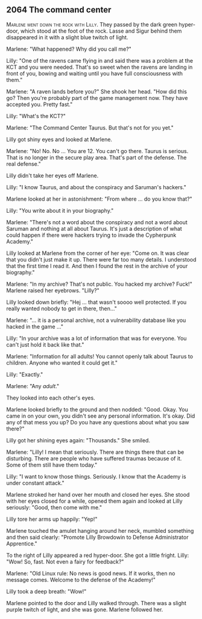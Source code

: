 ## **2064** The command center

<span style="font-variant:small-caps;">Marlene went down the rock with Lilly</span>.
They passed by the dark green hyper-door, which stood at the foot of the rock.
Lasse and Sigur behind them disappeared in it with a slight blue twitch of light.

Marlene: "What happened?
Why did you call me?"

Lilly: "One of the ravens came flying in and said there was a problem at the KCT and you were needed.
That's so sweet when the ravens are landing in front of you, bowing and waiting until you have full consciousness with them."

Marlene: "A raven lands before you?"
She shook her head.
"How did this go?
Then you're probably part of the game management now.
They have accepted you.
Pretty fast."

Lilly: "What's the KCT?"

Marlene: "The Command Center Taurus.
But that's not for you yet."

Lilly got shiny eyes and looked at Marlene.

Marlene: "No! No. No ...
You are 12.
You can't go there.
Taurus is serious.
That is no longer in the secure play area.
That's part of the defense.
The real defense."

Lilly didn't take her eyes off Marlene.

Lilly: "I know Taurus, and about the conspiracy and Saruman's hackers."

Marlene looked at her in astonishment: "From where ... do you know that?"

Lilly: "You write about it in your biography."

Marlene: "There's not a word about the conspiracy and not a word about Saruman and nothing at all about Taurus.
It's just a description of what could happen if there were hackers trying to invade the Cypherpunk Academy."

Lilly looked at Marlene from the corner of her eye: "Come on.
It was clear that you didn't just make it up.
There were far too many details.
I understood that the first time I read it.
And then I found the rest in the archive of your biography."

Marlene: "In my archive?
That's not public.
You hacked my archive?
Fuck!"
Marlene raised her eyebrows.
"Lilly?"

Lilly looked down briefly: "Hej ... that wasn't soooo well protected.
If you really wanted nobody to get in there, then..."

Marlene: "... it is a personal archive, not a vulnerability <hint refer to the box></hint>database like you hacked in the game ..."

Lilly: "In your archive was a lot of information that was for everyone.
You can't just hold it back like that."

Marlene: "Information for all adults!
You cannot openly talk about Taurus to children.
Anyone who wanted it could get it."

Lilly: "Exactly."

Marlene: "Any <em>adult</em>."

They looked into each other's eyes.

Marlene looked briefly to the ground and then nodded: "Good.
Okay.
You came in on your own, you didn't see any personal information.
It's okay.
Did any of that mess you up?
Do you have any questions about what you saw there?"

Lilly got her shining eyes again: "Thousands."
She smiled.

Marlene: "Lilly! I mean that seriously.
There are things there that can be disturbing.
There are people who have suffered traumas because of it.
Some of them still have them today."

Lilly: "I want to know those things.
Seriously.
I know that the Academy is under constant attack."

Marlene stroked her hand over her mouth and closed her eyes.
She stood with her eyes closed for a while, opened them again and looked at Lilly seriously:
"Good, then come with me."

Lilly tore her arms up happily: "Yep!"

Marlene touched the amulet hanging around her neck, mumbled something and then said clearly: "Promote Lilly Browdowin to Defense Administrator Apprentice."

To the right of Lilly appeared a red hyper-door.
She got a little fright.
Lilly: "Wow! So, fast. Not even a fairy for feedback?"

Marlene: "Old Linux <hint ref to linux box></hint>rule: No news is good news.
If it works, then no message comes.
Welcome to the defense of the Academy!"

Lilly took a deep breath: "Wow!"

Marlene pointed to the door and Lilly walked through.
There was a slight purple twitch of light, and she was gone.
Marlene followed her.

